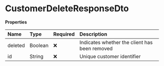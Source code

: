 # CustomerDeleteResponseDto

**Properties**

| Name    | Type    | Required | Description                                   |
| :------ | :------ | :------- | :-------------------------------------------- |
| deleted | Boolean | ❌       | Indicates whether the client has been removed |
| id      | String  | ❌       | Unique customer identifier                    |

<!-- This file was generated by liblab | https://liblab.com/ -->
